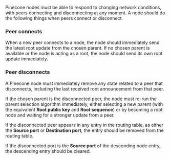 Pinecone nodes must be able to respond to changing network conditions, with peers connecting and disconnecting at any moment. A node should do the following things when peers connect or disconnect.


### Peer connects

When a new peer connects to a node, the node should immediately send the latest root update from the chosen parent. If no chosen parent is available or the node is acting as a root, the node should send its own root update immediately.


### Peer disconnects

A Pinecone node must immediately remove any state related to a peer that disconnects, including the last received root announcement from that peer.

If the chosen parent is the disconnected peer, the node must re-run the parent selection algorithm immediately, either selecting a new parent (with the equivalent **Root public key** and **Root sequence**) or by becoming a root node and waiting for a stronger update from a peer.

If the disconnected peer appears in any entry in the routing table, as either the **Source port** or **Destination port**, the entry should be removed from the routing table.

If the disconnected port is the **Source port** of the descending node entry, the descending entry should be cleared.
